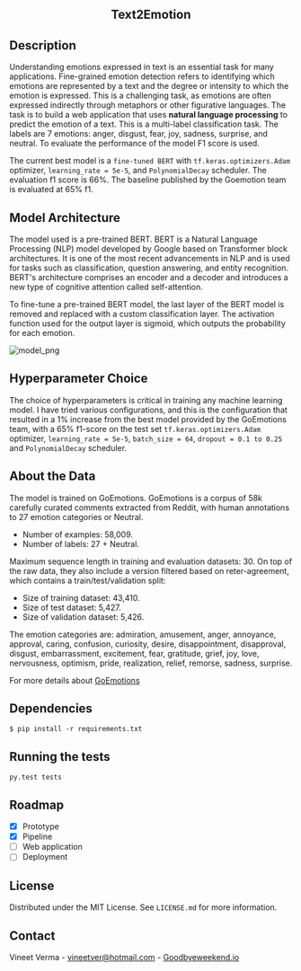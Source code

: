 <h2 align="center"> Text2Emotion </h2>


## Description
Understanding emotions expressed in text is an essential task for many applications. Fine-grained emotion detection refers to identifying which emotions are represented by a text and the degree or intensity to which the emotion is expressed. This is a challenging task, as emotions are often expressed indirectly through metaphors or other figurative languages. The task is to build a web application that uses **natural language processing** to predict the emotion of a text. This is a multi-label classification task. The labels are 7 emotions: anger, disgust, fear, joy,
sadness, surprise, and neutral. To evaluate the performance of the model F1 score is used.

The current best model is a `fine-tuned BERT` with `tf.keras.optimizers.Adam` optimizer, `learning_rate = 5e-5`,
and `PolynomialDecay` scheduler. The evaluation f1 score is 66%. The baseline published by the Goemotion team is evaluated at 65% f1.

## Model Architecture

The model used is a pre-trained BERT. BERT is a Natural Language Processing (NLP) model developed by Google based on Transformer block architectures. It is one of the most recent advancements in NLP and is used for tasks such as classification, question answering, and entity recognition. BERT's architecture comprises an encoder and a decoder and introduces a new type of cognitive attention called self-attention.   

To fine-tune a pre-trained BERT model, the last layer of the BERT model is removed and replaced with a custom classification layer. The activation function used for the output layer is sigmoid, which outputs the probability for each emotion.

![model_png](https://github.com/vineetver/Text2Emotion/blob/main/model.png)

## Hyperparameter Choice  

The choice of hyperparameters is critical in training any machine learning model. I have tried various configurations, and this is the configuration that resulted in a 1% increase from the best model provided by the GoEmotions team, with a 65% f1-score on the test set `tf.keras.optimizers.Adam` optimizer, `learning_rate = 5e-5`, `batch_size = 64`, `dropout = 0.1 to 0.25` and `PolynomialDecay` scheduler. 

## About the Data

The model is trained on GoEmotions. GoEmotions is a corpus of 58k carefully curated comments extracted from Reddit, with
human annotations to 27 emotion categories or Neutral.

- Number of examples: 58,009.
- Number of labels: 27 + Neutral.

Maximum sequence length in training and evaluation datasets: 30.
On top of the raw data, they also include a version filtered based on reter-agreement, which contains a
train/test/validation split:

- Size of training dataset: 43,410.
- Size of test dataset: 5,427.
- Size of validation dataset: 5,426.

The emotion categories are: admiration, amusement, anger, annoyance, approval, caring, confusion, curiosity, desire,
disappointment, disapproval, disgust, embarrassment, excitement, fear, gratitude, grief, joy, love, nervousness,
optimism, pride, realization, relief, remorse, sadness, surprise.

For more details about [GoEmotions](https://github.com/google-research/google-research/tree/master/goemotions)

## Dependencies

    $ pip install -r requirements.txt

[//]: # (## Running the pipeline)

[//]: # ()

[//]: # (    $ git clone repo.git)

[//]: # (    $ cd repo)

## Running the tests

    py.test tests

## Roadmap

- [x] Prototype
- [x] Pipeline
- [ ] Web application
- [ ] Deployment

## License

Distributed under the MIT License. See `LICENSE.md` for more information.

## Contact

Vineet Verma - vineetver@hotmail.com - [Goodbyeweekend.io](https://www.goodbyeweekend.io/)

